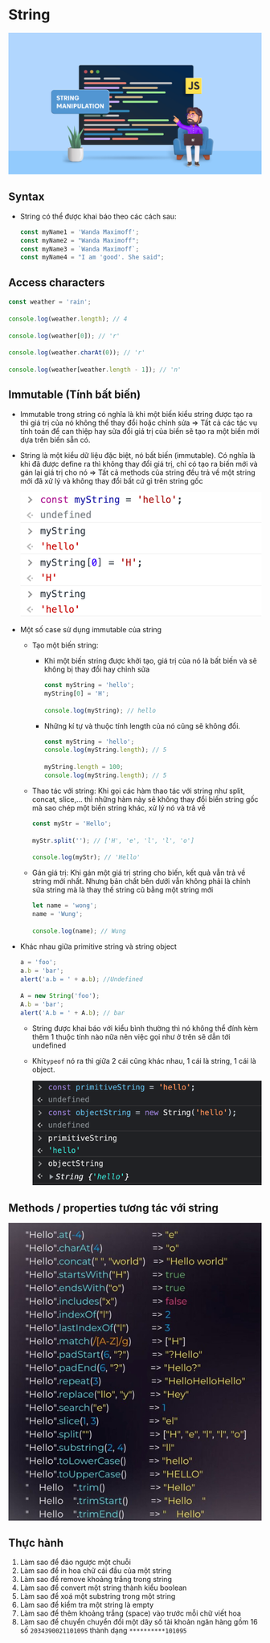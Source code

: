 # String

![](../images/string-banner.png)

## Syntax

- String có thể được khai báo theo các cách sau:
  ```js
  const myName1 = 'Wanda Maximoff';
  const myName2 = "Wanda Maximoff";
  const myName3 = `Wanda Maximoff`;
  const myName4 = "I am 'good'. She said";
  ```

## Access characters

```js
const weather = 'rain';

console.log(weather.length); // 4

console.log(weather[0]); // 'r'

console.log(weather.charAt(0)); // 'r'

console.log(weather[weather.length - 1]); // 'n'
```

## Immutable (Tính bất biến)

- Immutable trong string có nghĩa là khi một biến kiểu string được tạo ra thì giá trị của nó không thể thay đổi hoặc chỉnh sửa => Tất cả các tác vụ tính toán để can thiệp hay sửa đổi giá trị của biến sẽ tạo ra một biến mới dựa trên biến sẵn có.
- String là một kiểu dữ liệu đặc biệt, nó bất biến (immutable). Có nghĩa là khi đã được define ra thì không thay đổi giá trị, chỉ có tạo ra biến mới và gán lại giá trị cho nó => Tất cả methods của string đều trả về một string mới đã xử lý và không thay đổi bất cứ gì trên string gốc

  ![](../images/string-immutable.png)

- Một số case sử dụng immutable của string

  - Tạo một biến string:

    - Khi một biến string được khởi tạo, giá trị của nó là bất biến và sẽ không bị thay đổi hay chỉnh sửa

      ```js
      const myString = 'hello';
      myString[0] = 'H';

      console.log(myString); // hello
      ```

    - Những kí tự và thuộc tính length của nó cũng sẽ không đổi.

      ```js
      const myString = 'hello';
      console.log(myString.length); // 5

      myString.length = 100;
      console.log(myString.length); // 5
      ```

  - Thao tác với string: Khi gọi các hàm thao tác với string như split, concat, slice,... thì những hàm này sẽ không thay đổi biến string gốc mà sao chép một biến string khác, xử lý nó và trả về

    ```js
    const myStr = 'Hello';

    myStr.split(''); // ['H', 'e', 'l', 'l', 'o']

    console.log(myStr); // 'Hello'
    ```

  - Gán giá trị:
    Khi gán một giá trị string cho biến, kết quả vẫn trả về string mới nhất. Nhưng bản chất bên dưới vẫn không phải là chỉnh sửa string mà là thay thế string cũ bằng một string mới

    ```js
    let name = 'wong';
    name = 'Wung';

    console.log(name); // Wung
    ```

- Khác nhau giữa primitive string và string object

  ```js
  a = 'foo';
  a.b = 'bar';
  alert('a.b = ' + a.b); //Undefined

  A = new String('foo');
  A.b = 'bar';
  alert('A.b = ' + A.b); // bar
  ```

  - String được khai báo với kiểu bình thường thì nó không thể đính kèm thêm 1 thuộc tính nào nữa nên việc gọi như ở trên sẽ dẫn tới undefined
  - Khi`typeof` nó ra thì giữa 2 cái cũng khác nhau, 1 cái là string, 1 cái là object.

    ![](../images/primitive-object-string.png)

## Methods / properties tương tác với string

![](../images/string-methods.jpeg)

## Thực hành

1. Làm sao để đảo ngược một chuỗi
2. Làm sao để in hoa chữ cái đầu của một string
3. Làm sao để remove khoảng trắng trong string
4. Làm sao để convert một string thành kiểu boolean
5. Làm sao để xoá một substring trong một string
6. Làm sao để kiểm tra một string là empty
7. Làm sao để thêm khoảng trắng (space) vào trước mỗi chữ viết hoa
8. Làm sao để chuyển chuyển đổi một dãy số tài khoản ngân hàng gồm 16 số `2034390021101095` thành dạng `**********101095`
